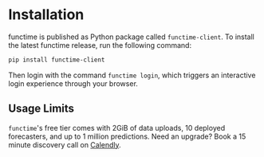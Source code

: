 # Installation

functime is published as Python package called `functime-client`.
To install the latest functime release, run the following command:
```bash
pip install functime-client
```
Then login with the command `functime login`, which triggers an interactive login experience through your browser.
## Usage Limits

`functime`'s free tier comes with 2GiB of data uploads, 10 deployed forecasters, and up to 1 million predictions.
Need an upgrade? Book a 15 minute discovery call on [Calendly](https://calendly.com/functime-indexhub).

